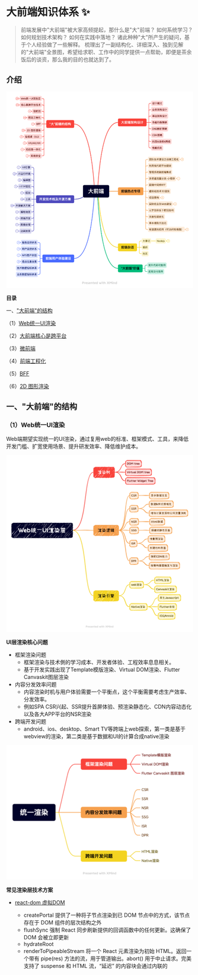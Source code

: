 
#  大前端知识体系 ✨

> 前端发展中"大前端"被大家高频提起，那什么是"大"前端？
> 如何系统学习？
> 如何规划技术架构？
> 如何在实践中落地？
> 诸此种种"大"所产生的疑问，基于个人经验做了一些解释。
> 梳理出了一副结构化、详细深入、独到见解的"大前端"全景图，希望给求职、工作中的同学提供一点帮助，即便是茶余饭后的谈资，那么我的目的也就达到了。

## 介绍

<img src="./mind-map/大前端.png" sizes="(max-width: 320px) 280px,(max-width: 480px) 440px, 800px" >

**目录**

一、["大前端"的结构](https://github.com/xusai2014/-_-#%E4%B8%80%E5%A4%A7%E5%89%8D%E7%AB%AF%E7%9A%84%E7%BB%93%E6%9E%84)

（1）[Web统一UI渲染](https://github.com/xusai2014/-_-#1web%E7%BB%9F%E4%B8%80ui%E6%B8%B2%E6%9F%93)

（2）[大前端核心是跨平台](https://github.com/xusai2014/-_-#2%E5%A4%A7%E5%89%8D%E7%AB%AF%E6%A0%B8%E5%BF%83%E6%98%AF%E8%B7%A8%E5%B9%B3%E5%8F%B0)

（3）[微前端](https://github.com/xusai2014/-_-#3%E5%BE%AE%E5%89%8D%E7%AB%AF)

（4）[前端工程化](https://github.com/xusai2014/-_-#4%E5%89%8D%E7%AB%AF%E5%B7%A5%E7%A8%8B%E5%8C%96)

（5）[BFF](https://github.com/xusai2014/-_-#5bff)

（6）[2D 图形渲染](https://github.com/xusai2014/-_-#62d-%E5%9B%BE%E5%BD%A2%E6%B8%B2%E6%9F%93)


## 一、"大前端"的结构

### （1）Web统一UI渲染

Web端期望实现统一的UI渲染，通过复用web的标准、框架模式、工具，来降低开发门槛、扩宽使用场景、提升研发效率、降低维护成本。

<img src="./mind-map/Web统一UI渲染层.png" sizes="(max-width: 320px) 280px,(max-width: 480px) 440px, 800px" >

**UI层渲染核心问题**

- 框架渲染问题
  - 框架渲染与技术側的学习成本、开发者体验、工程效率息息相关。
  - 基于开发实践出现了Template模版渲染、Virtual DOM渲染、Flutter Canvaskit图层渲染
- 内容分发效率问题
  - 内容渲染时机与用户体验需要一个平衡点，这个平衡需要考虑生产效率、分发效率。
  - 例如SPA CSR兴起、SSR提升首屏体验、预渲染静态化、CDN内容动态化以及各大APP平台的NSR渲染
- 跨端开发问题
  - android、ios、desktop、Smart TV等跨端上web探索，第一类是基于webview的渲染，第二类是基于数据和UI的计算合成native渲染

<img src="./mind-map/统一渲染.png" sizes="(max-width: 320px) 280px,(max-width: 480px) 440px, 800px" >


**常见渲染层技术方案**

- [react-dom 虚拟DOM](https://github.com/facebook/react/tree/main/packages/react-dom!)
    - createPortal 提供了一种将子节点渲染到已 DOM 节点中的方式，该节点存在于 DOM 组件的层次结构之外
    - flushSync 强制 React 同步刷新提供的回调函数中的任何更新。这确保了 DOM 会被立即更新
    - hydrateRoot
    - renderToPipeableStream 将一个 React 元素渲染为初始 HTML。返回一个带有 pipe(res) 方法的流，用于管道输出。abort() 用于中止请求。完美支持了 suspense 和 HTML 流，“延迟” 的内容块会通过内联的 <script> 标签嵌入
    - renderToReadableStream 将一个 React 元素通过流的形式注入初始的 HTML 中
    - （静态页面生成器）renderToStaticNodeStream 此方法与 renderToNodeStream 相似，但此方法不会在 React 内部创建的额外 DOM 属性，例如 data-reactroot
    - renderToString 将一个 React 元素渲染成其初始的 HTML。React 将返回一个 HTML 字符串
    - （静态页面生成器）renderToStaticMarkup 与 renderToString 相似，只是该方法不会创建 React 内部使用的额外 DOM 属性，如 data-reactroot

- [snabbdom virtual DOM库](https://github.com/snabbdom/snabbdom!)
    - 介绍：snabbdom以函数的形式来表达程序视图，但现有的解决方式基本都过于臃肿、性能不佳、功能缺乏、API 偏向于 OOP 或者缺少一些我所需要的功能
    - vue vdom基于snabbdom实现

- [CanvasKit](https://skia.org/docs/user/modules/quickstart/！)

<img src="./mind-map/CanvasKit图层渲染.png" sizes="(max-width: 320px) 280px,(max-width: 480px) 440px, 800px" >


- [handlebars 模版语法](https://github.com/handlebars-lang/handlebars.js) 预编译类
  - 数据绑定包括：表达式 {{ data.name }} 、块表达式{{#custom}}、内置块表达式{{#with}} {{#each}} 等
    
- [art-template 简约、超快的模板引擎](https://github.com/aui/art-template!) 预编译类

- [ejs 高效的嵌入式 JavaScript 模板引擎](https://github.com/mde/ejs!)
  - EJS 能够缓存 JS 函数的中间代码，从而提升执行速度。例如：ejs.cache = LRU(100);
  - <% 流程控制、<%- 引入包含、<%= 数据写入
  
- [jsdom](https://github.com/jsdom/jsdom!)
  - 介绍：由 javascript 实现的一系列 web标准，特别是 WHATWG 组织制定的DOM和 HTML 标准，用于在 nodejs 中使用。该项目的目标是模拟足够的Web浏览器子集，以便用于测试和挖掘真实世界的Web应用

**优秀文档：**
- [Virtual DOM 的设计与实现](https://nosaid.com/article/virtual-dom!)
  - VNode 的设计
    - key 是 VNode 在同一父节点下的唯一标识
    - type 表示 tagName，表示节点的 tag 类型
    - data 是 IVNodeData 类型，包含了 节点属性、节点状态、事件 等信息
    - children 表示子节点数组，对应了真实 dom 中的 childNodes
    - text 表示 textContent
    - elm 对应了真实 dom 元素
    - isVNode 和 isSameVNode 是 VNode 相关的静态方法
  - VNode生成函数
  - diff 3种情况：
    - 对于相同的部分，保持不变。
    - 不一样，但是可复用。
      - 都是文本节点，内容更新
      - isSameVNode，tagName 和 key 都相同的时候，元素复用
      - 都是容器节点，递归比对children
        - 循环目标 children，能复用的节点，移动到当前位置，
        - 没找到能复用的节点，就自己生成一个
        - 多余删除
        - 非尾部插入，非尾部删除处理？？？？？？？？
    - 不一样，不能复用。
      - 新节点是容器节点，旧的是文本节点。删除文本，添加新节点
      - 新节点是文本节点，旧的是容器节点。删除容器节点，添加文本节点。
- [jsdom 中文介绍](https://github.com/jsdom/jsdom/wiki/jsdom-%E4%B8%AD%E6%96%87%E6%96%87%E6%A1%A3!)
- [跨平台Web Canvas渲染引擎架构的设计与思考(内含实现方案)](https://www.modb.pro/db/111446!)
  <img src="./imgs/web_canvas_arct.png" sizes="(max-width: 320px) 280px,(max-width: 480px) 440px, 800px" >
- [你知道吗？SSR、SSG、ISR、DPR 有什么区别？](https://www.cnblogs.com/lhb25/p/16223782.html!)
- [CanvasKit简介](https://tedaliez.github.io/2019/07/14/CanvasKit%E7%AE%80%E4%BB%8B/!)

### （2）大前端核心是跨平台

打破平台的桎梏，是前端开发人的执念。

<img src="./mind-map/核心是跨平台技术.png" sizes="(max-width: 320px) 280px,(max-width: 480px) 440px, 800px" >


整体发展阶段如下：

- Hybrid APP（类原生体验）
  - Cordova、Ionic
- Javascript Native APP （原生体验）
  - React-native、Weex
- Flutter Native APP （原生体验）
  - Flutter
- Progressive Web APP （类原生体验）
  - PWA无需下载、快速启动、顺滑体验，提供可靠的、快速的、沉浸式的应用。
- 小程序 APP（类原生体验）
    - weixin 、 douyin、alipay、baidu等
    - 跨渠道的框架Taro、uni-app、mpvue、remax

Hybrid APP 分析

<img src="./mind-map/Hybrid%20APP.png" sizes="(max-width: 320px) 280px,(max-width: 480px) 440px, 800px" >

Js-bridge设计

<img src="./mind-map/Js-bridge.png" sizes="(max-width: 320px) 280px,(max-width: 480px) 440px, 800px" >

### （3）微前端

微服务是一种开发软件的架构和组织方法，其中软件由通过明确定义的API进行通信的小型独立服务组成。把微服务的概念应用到前端， 前端微服务/微前端服务 就诞生了，简称其为微前端。

微前端框架一般具有以下三个特点：

- 技术栈无关：主框架不限制接入应用的技术栈，子应用具备完全自主权。
- 独立性强：独立开发、独立部署，子应用仓库独立。
- 增量升级
- 状态隔离：运行时每个子应用之间状态隔离。

<img src="./mind-map/微前端.png" sizes="(max-width: 320px) 280px,(max-width: 480px) 440px, 800px" >

微前端实现思路：
- 服务端集成，利用Nginx配置反向代理来实现不同路径映射到不同应用
- 运行时集成，使用 iframe ，通过配置不同的src加载不同的子应用页面
- 现有开源方案
  - Single-Spa：最早的微前端框架，兼容多种前端技术栈
    - 核心定义了一套协议，协议包含主应用的配置信息和子应用的生命周期，通过协议主应用可以知道在什么情况下激活哪个子应用。
  - Qiankun：基于Single-Spa，阿里系开源微前端框架。
  - Icestark：阿里飞冰微前端框架，兼容多种前端技术栈。
  - Mooa：基于Angular的微前端服务框架
  - Ara Framework：由服务端渲染延伸出的微前端框架。
  - Webpack 5 Module Federation（模块联邦实现代码共享）
    - 目的：一个单体应用拆分成多个独立构建，独立开发、独立部署的子模块
    - 话术：本地模块和远程模块。本地模块即普通模块，是当前构建的一部分。远程模块不属于当前构建，并在运行时从所谓的容器中加载。
    - 容器如何加载远程模块？即 chunk 异步加载操作，import()或者require.ensure 或 require([...])
    - 容器加载如何并暴露访问？加载模块（异步的）并执行模块（同步的），容器可嵌套，循环引用
    - 共享模块：既可重写的又可作为向嵌套容器提供重写的模块。可理解为每个构建中的相同模块，例如相同的库
    - 模块版本问题：packageName 选项允许通过设置包名来查找所需的版本。默认情况下，它会自动推断模块请求，当想禁用自动推断时，请将 requiredVersion 设置为 false 。

优秀文档：
- [Webpack5 跨应用代码共享 - Module Federation](https://segmentfault.com/a/1190000024449390!)

### （4）前端工程化
<img src="./mind-map/前端" sizes="(max-width: 320px) 280px,(max-width: 480px) 440px, 800px" >

**什么是前端工程化？**

前端工程是软件工程子类，是将软件工程的方法和原理运用在前端开发中, 目的是实现高效开发，有效协同，质量可控。
落地至技术层面是持续优化，从开发阶段的代码转变成生产环境的代码的一系列步骤。主要包括构建，分支管理, 自动化测试, 部署等。

主要看两个路径：

- 技术演化：傻瓜化 -> 模版化 -> 流程化 -> 自动化 -> 智能化
- 视角转化：工程 -> 项目 -> 团队 -> 平台 -> 开放&开源

当技术演化至流程化，需要依赖场景并结合效率、规范、安全，打造团队甚至平台级的效率工程产品。
这个过程是需要平衡的，从团队规模和业务规模上去理解，优先解决效率瓶颈、资源瓶颈，技术债务是可以后面补偿的。


**工程化手段**

- 前后端分离
  - 前后端职责不清、沟通存在障碍、信息不透明在前端发展早期是管理问题，而今是主要是技术问题。
  - 需要以代码库分离、部署分离为基础，前端保证渲染和用户交互，后端保证数据及服务稳定。
  - 在协作层面，并行开发是基本要求。做到数据逻辑收敛、交互逻辑收敛。
  - 那技术上到底如何厘清业务逻辑？是前端还是后端。在协作上怎样补充，需要对齐这个约定。
- 基础建设
  - 模版化
    - 开发模版，填充具体逻辑。（例如IDE设置代码模版）
    - 示例代码，仿照创建新功能。（例如状态管理的reducer示例、部署脚本、nginx脚本、docker脚本）
  - 工具化
    - 大部分模版化模块可以通过工具，一键式生成。甚至通过文件系统监听，自动化生成。
    - 开发过程CV操作是低效且不可靠的，因此脚手架、自定义命令，可以保证安全和一致性
    - 很多技术手段是分散的，图片预处理压缩（如果项目没集成）、lighthouse跑分，可统一集成
  - 套餐化
    - 移动端、PC端、大屏
    - 框架层react、vue、angular
    - ts、postcss、tailwind、babel、editor、lint、gitignore、prettier、husky、ci/cd yml、browserslist等配置
    - 根据业务场景定制，例如数据可视化、用户拖拽可编辑、纯展示类等
  - Mock化
    - 后台接口数据
    - APP接口数据
    - 本地化数据
    - 流程依赖数据
  - 组件化
    - 基础UI组件库
    - 业务组件库
    - 可视化组件库
    - 动效组件库
    - 字体库
    - 编辑器组件库（文本、流程图、脑图等）
  - CI/CD
    - CI 持续集成，包括代码提交、检查、构建、测试
    - CD 持续部署，包括镜像或者软件包管理、部署、服务实例验证、应用监控、质量和性能预警反馈
  - 服务设施
    - sonar 、sentry、grafana、prometheus、k8s、dynamic polyfill、Mobile Test、sentry、gitlab
- 代码治理
- 应用监控
- 工程能力升级

### （5）BFF
### （6）2D 图形渲染

**CPU vs GPU**

CPU 和 GPU 都属于处理单元，但是结构不同。

CPU 处理任务管道化，处理任务的速度完全取决于处理单个任务的时间，所以处理单个任务的能力十分的强大。

GPU 是由大量的小型处理单元构成的，一幅图像是由成千上万的像素点组成，每次处理一个像素都是一个简单任务，GPU能够保证同时处理所有的像素点。

- WebGL
  - WebGL通过引入一个与 OpenGL ES 2.0 非常一致的 API 来做到这一点，该 API 可以在 HTML5 <canvas>元素中使用。 这种一致性使 API 可以利用用户设备提供的硬件图形加速。
  - Data in WebGL， GLSL 为 Shader 提供了三种不同作用的数据存储，每种都有一个特定的用例
- WebGL 2 
  - 是 WebGL 的一个主要更新，它通过WebGL2RenderingContext 接口提供。
  - 它基于 OpenGL ES 3.0，新功能包括
- canvas 
  - Canvas API 用于在网页上进行 2D 图形处理。

**WebGL渲染管线**

渲染管线是显示芯片内部处理图形信号相互独立的并行处理单元，主要分为以下几步：

- 顶点着色器处理顶点 （对传入GPU中的顶点信息进行处理，需要进行裁剪空间变换、平移、缩放、旋转等操作。这些操作都是对顶点进行的，它直接改变了顶点的位置。 ）
- 图元装配
- 光栅化
- 片元着色器着色
- 测试 & 混合

**着色器（Shader）**

着色器是一种计算程序，主要用于进行图形处理。分为如下几类：
- 顶点着色器（Vertex Shader）
- 片元着色器(Fragment Shader)
- 存储限定符
  - attribute: 只能出现在顶点着色器中，表示每个顶点的数据。在光栅化过程中会对attribute变量进行插值处理。可以从外部往WebGL内部中传递数据
  - uniform: 可以出现在顶点着色器和片元着色器中，表示统一的值，每个顶点/片元使用的这个值都是一样的。
  - varying: 可以出现在顶点着色器和片元着色器中，表示变化的值，在光栅化阶段，GPU将attribute变量插值处理后的结果赋给了varying变量，它是链接顶点着色器和片元着色器变量之间的桥梁。

**数据传递**

- 传递Attribute变量 （传递attribute变量的数据需要使用 WebGLBuffer这个WebGL内置的数据结构）
- 传递Uniform变量
  - 通过API获取uniform变量在WebGL程序中的地址(gl.getUniformLocation)
  - 再通过API这个地址中填充数据即可（gl.uniform1f， gl.uniform1i, gl.uniform2f......）
- 传递纹理
  - 创建纹理对象（WebGLTexture）(gl.createTexture())
  - 绑定纹理对象(gl.bindTexture)
  - 设置纹理参数
  - 传入纹理（gl.texImage2D）


图片加载方式，一种是线性加载，而另一种则是渐进式加载。

什么决定了图片的加载方式呢？图片的压缩算法。
- 线性加载是离散余弦变化算法
- jpeg渐进式图片加载

选择合适的图片格式
- JPEG(有损压缩) 适用于呈现色彩丰富的图片
  - 以 24 位存储单个图，可以呈现多达 1600 万种颜色
  - 把图片体积压缩至原有体积的 50% 以下时，JPG 仍然可以保持住 60% 的品质
  - 处理矢量图形和 Logo 等线条感较强、颜色对比强烈的图像时，人为压缩的图片模糊会相当明显
  - 不支持透明度处理
  - 三种格式标准JPEG格式、渐进式JPEG格式、JPEG2000
  - 四种压缩
    - 基于DCT的顺序编码 线性
    - 基于DCT的累进编码 渐进式
    - 基于DCT的分层编码 渐进式
    - 基于空间DPCM的无损压缩
- PNG 可移植网络图形格式是由 W3C 开发的图片格式 (无损压缩的高保真的图片格式)
  - 同时支持 8 位 (256 种颜色)和 24 位(1600 万种颜色)
  - 对线条的处理更加细腻，对透明度有良好的支持
  - 支持透明度处理，透明图片可选择使用 PNG
  - LZ77派生算法压缩比率更高
  - 主要用它来呈现小的 Logo、颜色简单且对比强烈的图片或背景等。
- GIF 是一种最多支持 256 种颜色的 8 位无损图片格式
  - 支持动画，适合去展示一些无限循环的动画
  - 对于一些只有简单色彩的图片非常合适
  - 采用LZW（串表）压缩算法进行编码
- BMP
  - 图像信息丰富
  - 不进行压缩占用空间大

- WebP
  - 同时提供了有损压缩与无损压缩
  - 可以显示动态图片
  - 支持透明
  - 移动端 IOS 系统基本不支持

点阵图和矢量图，区别在于缩放会失真


优秀文档：
- [CPU versus GPU with the Canvas Web API](https://www.middle-engine.com/blog/posts/2020/08/21/cpu-versus-gpu-with-the-canvas-web-api!)
  - 介绍：CanvasAPI是一个丰富和性能强的API，用于在Web浏览器中绘制和操作2D图形。它与<canvas>HTML元素或OffscreenCanvas一起使用。当将内容渲染到canvas时，浏览器可以选择使用CPU或GPU。这篇文章着眼于浏览器是如何做出这一决定的，以及这对性能的影响。
  - 浏览器策略
    - 当创建Canvas时，浏览器需要考虑如何存储。它可能在主内存中存储数据，调用cpu上运行方法去渲染，也可能在GPU创建canvas，调用GPU指令绘制它。

[渲染页面：浏览器的工作原理](https://developer.mozilla.org/zh-CN/docs/Web/Performance/How_browsers_work!)

### （7）音视频
- Media Source Extensions

### （8）VR/AR/XR
### （9）前后端一体化
### （10）云原生
云原生：云计算环境中构建、部署和管理现代应用程序的软件方法

期望应用程序具有如下特性：

- 拓展性
- 灵活性
- 弹性

从而获得收益：
- 提效
- 降本
- 高可用

云原生应用程序架构：

- 不可变基础设施
- 微服务
- 声明式API
- 容器
- 服务网格

#### aws 云计算环境
- Amazon Identity and Access Management (IAM)
  - 资源和服务的精细化控制
  - 用户组 - 用户 - 角色
- 



### （10）网络安全

#### web安全

CSP (内容安全策略) 是一个附加的安全层，有助于探测和减轻某些类型的攻击，包括跨站脚本攻击（XSS）和数据注入攻击
- 跨站脚本攻击，CSP 的主要目标是减少和报告 XSS 攻击，通过指定有效域——即浏览器认可的可执行脚本的有效来源——使服务器管理者有能力减少或消除 XSS 攻击所依赖的载体
- 数据包嗅探攻击，除限制可以加载内容的域，服务器还可指明哪种协议允许使用
- Content-Security-Policy:default-src 'self'; img-src *; media-src media1.com media2.com; script-src userscripts.example.com
- 报告 (report-only)模式 Content-Security-Policy-Report-Only: policy 
- 启用违例报告 Content-Security-Policy: default-src 'self'; report-uri http://reportcollector.example.com/collector.cgi

信息安全基本原理

不安全的密码 HTTPS 协议旨在保护用户数据在网络上不被窃听（机密性）和不被篡改（完整性）
  - 
混合内容 (en-US)
公钥固定 (en-US)
同源策略
安全环境
保护你的网站
子资源完整性
传输层安全协议
HTTP Public Key Pinning (HPKP)
Secure contexts
弱签名算法
浏览器的同源策略
确保你的站点安全

Cookie 安全性
HttpOnly

优秀文档
- [Web 安全](https://developer.mozilla.org/zh-CN/docs/Web/Security!)

## 二、技术栈及开源方案

### （1）V8 引擎
V8 提供了 JavaScript 执行的运行时环境，其它Javascript引擎：SpiderMonkey、JavascriptCore、 Chakra。实现标准 ECMA ES-262 标准

- 垃圾回收机制
  - 固定生命周期，分配内存、使用读写、不需要释放。在此过程中系统自动管理
  - 栈的内存空间，只保存简单数据类型的内存，由操作系统自动分配和自动释放
  - 堆空间中的内存，由于大小不固定，系统无法自动释放，需要JS引擎来管理释放内存
  - 垃圾回收算法：标记清理、引用计数
  - V8使用不同的垃圾回收器：新生代、老生代 （这是对大、长）
  - 新生代垃圾回收器 - Scavenge 牺牲空间换取时间的复制算法，新生代堆分为使用区、空闲区，存活对象复制至空闲区、非存活对象释放，区域角色互换
  - 老生代垃圾回收 - Mark-Sweep & Mark-Compact 即标记清除 和 标记整理
  - 晋升机制，长期活跃即经历2个子代、空间占用空闲区25%。


### （2）JS 运行环境
### （3）浏览器运行机制
### （4）HTTP 规范

**HTTP 版本**
- HTTP 0.9
  - 仅支持GET请求，通过URL携带参数获得资源，无请求头
- HTTP 1.0
  - 增加支持Post、Head等请求方法，增加请求头，可支持多种内容数据类型，不局限于文本格式
- HTTP 1.1 （缺点：同一个域名6个并发连接限制，应用层队头阻塞-长响应队头阻塞）
  - 默认采用keep-alive 复用 TCP连接，
  - 管道方式同时发送请求（客户端并发）
  - 分块传输编码，产生一块数据，就发送一块，采用"流模式"（stream）取代"缓存模式"（buffer）
  - 新增了请求方式 PUT、PATCH、OPTIONS、DELETE
  - 支持文件断点续传，RANGE:bytes
- HTTP 2.0 （缺点：同一个域名6个并发连接限制，TCP丢包或延迟队头阻塞-长响应队头阻塞）
  - 二进制分帧层 HTTP消息分解互不依赖的帧，可交错发送
  - 多路复用
  - 头信息压缩
  - 服务器推送
- HTTP 3.0
  - QUIC

**HTTP 断点续传**
- 即通过定义请求头 Range 和响应头 content-range，来实现切片传输。
- 标识文件唯一性的方法，通过 MD5、last-modified 、etag，进行校验。或者If-Range头


**HTTP 缓存**

- 强缓存
  - Cache-Control 用于指示代理和 UA 使用何种缓存策略
    - no-cache 为本次响应不可直接用于后续请求
    - no-store 为禁止缓存
    - private为仅 UA 可缓存
    - public为大家都可以缓存
    - max-age、Expires、Vary 缓存有效性 （Vary: * ,所有头部不做区分。）
- 协商缓存 （304）
  - etag - 请求头携带If-None-Match
  - Last-Modified 请求头携带If-Modified-Since，使用修改时间
- 启发式缓存
  - 如果一个可以缓存的请求没有设置Expires和Cache-Control，但是响应头有设置Last-Modified信息，这种情况下浏览器会有一个默认的缓存策略：(Date - Last-Modified)*0.1，这就是启发式缓存。

**HTTP 内容协商**
同一个 URL 可以提供多份不同的内容
协商方式主要有两类：
- 服务端可用版本列表让客户端选择，300 Multiple Choices
- 服务端根据客户端发送的请求头中某些字段自动发送最合适的版本

由于客户端和服务端之间可能存在一个或多个中间代理，缓存服务最基本的要求是给用户返回正确的文档。

所以 HTTP 协议规定，服务端提供的内容取决于用户代理「常规 Accept 协商字段之外」的请求头字段，
那么响应头中必须包含 Vary 字段，且 Vary 的内容必须包含 User-Agent。同理，
如果服务端同时使用请求头中 User-Agent 和 Cookie 这两个字段来生成内容，那么响应中的 Vary 字段看上去应该是这样的：

Vary: User-Agent, Cookie

**浏览器的同源策略**
同源定义 协议/主机/端口元组 （IE忽略端口）


跨源网络访问
  - 跨源写操作
  - 跨源资源嵌入 script、link、img、video、font-face、iframe
  - 跨源读操作

如何允许跨源访问？使用 CORS 来允许跨源访问
如何阻止跨源访问？
- 阻止跨源写操作，只要检测请求中的一个不可推测的标记 (CSRF token) 即可
- 阻止资源的跨源读取 需要保证该资源是不可嵌入的
- 阻止跨源嵌入 需要确保你的资源不能通过以上列出的可嵌入资源格式使用

跨源数据存储访问
- 如 localStorage 和 IndexedDB，是以源进行分割
- Cookies 使用不同的源定义方式

**跨源资源共享 CORS**
是一种基于 HTTP 头的机制，该机制通过允许服务器标示除了它自己以外的其它 origin（域，协议和端口），使得浏览器允许这些 origin 访问加载自己的资源
跨源资源的"预检"请求





优秀文档：
- [网络协议从入门到底层原理（9）HTTP/1.1的升级改进（HTTP/2、HTTP/3）](http://www.h3hw.com/1368.html)
- [前端常见跨域解决方案](https://segmentfault.com/a/1190000011145364)


### （5）框架

**React**

优秀文档：
- [深度剖析：如何实现一个 Virtual DOM 算法](https://github.com/livoras/blog/issues/13)



## 三、编程知识
### （1）编程语言
- Typescript
  - 基础类型：字符串、数字、布尔值、数组、元组、枚举、any、void、null、undefined、never、object、类型断言
  - 高级类型：Required<T>、Partial<T>、Readonly<T>、 Pick<T, K extends keyof T> 、Exclude<T, U>、Extract<T, U>、Omit<T, K extends keyof any>、NonNullable< T >、Record<K extends keyof any, T>
  - interface
    - 可索引类型
  - type
  
### （2）语法
- JavaScript 中精度问题以及解决方案（IEEE 754 的标准）
  - 浮点数精度问题
  - 大数精度问题
  - toFixed 四舍五入结果不准确
- Javascript 的二进制流
  - Blob 对象表示一个不可变、原始数据的类文件对象
  - File 对象是特殊类型的 Blob
  - JavaScript 类型化数组 （将实现拆分为缓冲和视图两部分）
    - ArrayBuffer 对象用来表示通用的、固定长度的原始二进制数据缓冲区，不能直接操作 ArrayBuffer 的内容，而是要通过类型数组对象或 DataView 对象来操作
    - SharedArrayBuffer 内存使用
    - 类型数组视图 Int8Array，Uint32Array，Float64Array 等等
    - 数据视图 DataView 是一种底层接口，它提供有可以操作缓冲区中任意数据的读写接口
    - 
  - 
  - 文件操作
    - FileReader
    - URL.createObjectURL() 内存读取并生成内存URL
  - 流操作 API (这是一个实验中的功能)
    - ReadableStream 接口呈现了一个可读取的二进制流操作
    - WritableStream 接口为将流数据写入目的地（称为 sink）提供了一个标准的抽象。该对象带有内置的背压和队列
### （3）编译器
### （4）编程范式
### （5）算法
### （6）笔试题

```javascript
// 1.防抖函数

function _debounce(func,m) {
  let timer = null
  return function () {
     const args = arguments;
     if(timer) {
       clearTimeout(timer); 
     }
     timer = setTimeout(function() {
       func.apply(this, args)
     }, m)
  }
}
function clg(){
  
  console.log(...arguments)
}
clg(1)
clg(2)
const dClg = _debounce(clg, 5)
dClg(3)
dClg(4)
dClg(5)

// 2.斐波那契额数列
function fib1(n) {
  console.log('*****fn1',n)
  if(n < 0) throw new Error('输入的数字不能小于0');
  if (n < 2) {
    return n;
  }

  return fib1(n - 1) + fib1(n - 2);
}

// 存在重复执行问题

fib1(5)

// 优化后
function fib2(n) {

  if(n < 0) throw new Error('输入的数字不能小于0');
  if (n < 2) return n;
  function _fib(n, a, b) {
    console.log('*****fn2',n)
    if (n === 0) return a;
    return _fib(n - 1, b, a + b);
  }
  return _fib(n, 0, 1);
}

fib2(5)

function* fib3(n) {
  if(n < 0) throw new Error('输入的数字不能小于0');
  let f0 = 1,
          f1 = 1,
          count = 0;
  while (count < n) {
    yield f0;
    [f0, f1] = [f1, f0 + f1];
    count++;
  }
}
const fn = fib3(5)
fn.next()
fn.next()
fn.next()
fn.next()
fn.next()
fn.next()
fn.next()

/**
 * 4.题目：实现 add(1)(2)(3)
 *
 */

function curry(fn, ...args1) {
  const next = function(...args2) {
    return curry.call(this, fn,...args1,...args2)
  }
  next.toString = function(){
    return fn(...args1);
  }
  next.valueOf = function(){
    return fn(...args1);
  }
  return next
}

const addC = curry(function(...args){
  return args.reduce((a,b)=>a * b,1)
})


const valueOf = function(fn) {
  return +fn
}

const a = valueOf(addC(1)(2)(3))

console.log(a)

/**
 * 5.题目：数组转结构化数据
 *
 */

const data = [
  {
    value: "中国",
    index: 0,
  },{
    value: "江苏",
    index: 1,
    parent: 0,
  }
  ,{
    value: "北京",
    index: 2,
    parent: 0,
  },{
    value: "睢宁",
    index: 4,
    parent: 3,
  }
  ,{
    value: "徐州",
    index: 3,
    parent: 1,
  }
  ,{
    value: "朝阳",
    index: 5,
    parent: 2,
  }
]
function matchNode(root, current){
  let isMatch = false;
  root.map((v)=>{
    if(v.index === current.parent) {
      if(!v.children) v.children = [];
      v.children.push(current)
      isMatch = true;
    } else if(v.children) {
      isMatch = matchNode(v.children, current) || isMatch
    }
  })
  return isMatch;
}

function matchList(root, list) {
  const newList = list.filter((v)=>{
    const isMatch  = matchNode(root, v);
    return !isMatch;
  })
  return newList
  // while(newList.length > 0) {
  //   console.log(newList.length)
  //   matchList(root, newList)
  // }

}

function tranverse(data) {
  const rootList = []
  const list = data.filter(v => {
    if(typeof v.parent === 'undefined') rootList.push(v)
    return typeof v.parent !== 'undefined'
  })
  try{
    let result = list
    while(result.length > 0) {
      result = matchList(rootList, result)
    }
  } catch(e){
    console.log(e.exception)
  }
  return rootList
}

const result = tranverse(data)

/**
 * 6.题目：Promise.prototype.sequential; 串行并发，节约型、忽略型
 *
 */


Promise.sequential = function(arr, options) {
  const ALL_SUCCESS_SEQUENTISLL_STATUS = {
    IGNORE: 0, // 0 串行请求，忽略错误 忽略型
    STOP: 1 //1 串行请求，遇到错误即停止，节约型
  }
  const list = [];
  const {
    ALL_SUCCESS_SEQUENTISLL
  } = options;
  return arr.reduce((pro, current)=>{
    return pro.then(
            (x)=> {
              if(ALL_SUCCESS_SEQUENTISLL === ALL_SUCCESS_SEQUENTISLL_STATUS.IGNORE) {
                return current.then((v)=>list.push(v),()=>list.push(null))
              }

              if(ALL_SUCCESS_SEQUENTISLL === ALL_SUCCESS_SEQUENTISLL_STATUS.STOP) {
                return current.then((v)=>list.push(v),()=>Promise.reject())
              }

            }
    )
  }, Promise.resolve())
          .then(()=>list,()=>list)
}

const list = Promise.sequential([
  new Promise((resolve,reject) => resolve(1)),
  new Promise((resolve,reject) => resolve(2)),
  new Promise((resolve,reject) => reject(3)),
  new Promise((resolve,reject) => resolve(4))
],{
  ALL_SUCCESS_SEQUENTISLL: 1
}).then( function(result){
  console.log('result****',result)
})



/**
 * 7.题目：链式调用
 *
 */

class LinkResolve {
  constructor(func) {
    this.func = func;
  }
  value = null
  list= []
}

LinkResolve.prototype.done = function(value){

  return this.list.length > 1 ? this.func(...this.list): this.list?.[0]
}
LinkResolve.prototype.then = function(value){
  this.list.push(value)
  return this
}

const fn = new LinkResolve((...args)=> args.reduce((a,b)=>a + b));

const result = fn.then(1).then(4).then(5).done();
console.log(result)

/**
 * 7.题目：Proxy
 *
 */

const data = {
  value: 0
};
const proxy = new Proxy(data, {
  get: function(target, key) {
    console.log('get alue')
    return target[key]
  },
  set: function(target, key, value) {
    console.log('set alue')
    target[key] = value
  }
});
console.log(proxy.value)
proxy.value = 5;
console.log(proxy.value)

/**
 * 8.题目：文件操作及二进制流
 *
 *
 */

// * Blob(blobParts[, options])
//（1）对象表示一个不可变、原始数据的类文件对象,它的数据可以按文本或二进制的格式进行读取
//（2）也可以转换成 ReadableStream 来用于数据操作。
const b = new Blob(['XXXXXX'],{type: "text/plain", endings: "transparent"})

const f = new File(['YYYYYY'],'a.k',{type: 'text/plain'})

const buffer = new ArrayBuffer(16)

const view = new Int8Array(buffer)

const dataView = new DataView(buffer)

dataView.getInt16()


// FileReader
const reader = new FileReader();
reader.onload = function(e) {
  console.log('reader-',e.target.result)
}

// reader.readAsArrayBuffer(b)
// reader.readAsBinaryString(b) // 已废弃
reader.readAsText(b)
// reader.readAsDataURL(b)

const obj = URL.createObjectURL(f)
console.log(obj)

```

优秀文档：
- [FE-Interview/issues](https://github.com/lgwebdream/FE-Interview/issues)

## 四、前端用户体验建设

## 五、架构设计

### 基础架构设计

包括基础建设和软能力建设，狭义上理解是技术架构和技术建设，广义上包括制度、流程、规范、培训、梯队等软能力建设。

#### 基建目的是什么？

在业务快速增长时，技术需要匹配。用户量级、产品复杂度、系统复杂度以及技术更新换代，需要做好平衡。
避免靠加班、使蛮力支持业务，假使业务进行跨越式增长，在技术团队规模上应该是有预见性的解决人员瓶颈问题、系统瓶颈问题、质量瓶颈问题。
因此技术建设此时很重要，***帮助业务更好的活在未来*** 。

#### 如何搞基建？

技术收益和业务收益并重，核心是提效、体验、稳定性。

在初创阶段：集中在基础技术收益，通过脚手架 、组件库 、CI/CD，在编码阶段、持续集成阶段提高研发效率

在爬坡阶段：集中在业务收益，通过建设业务系统，提升需求吞吐量。

在平台阶段：主要是平衡技术收益和业务收益，建设中台能力，打通关键阻塞点，开启流程化、自动化提高迭代效率。

关键点分析：

- 研发流程
  - 需求评审
    - 明确参与评审各方，避免二次传达
    - 评审结果及异议，确定需求范围
    - 人力资源及排期，是否冲突
    - 确定需求优先级
  - 质量评审
    - 测试范围，测试标准
    - 数据及物料，依赖外部资源及协调方
    - 定量分析，性能数据&问题统计
  - 设计评审
    - 功能流程设计
    - 版本兼容性
    - 系统兼容性
    - 最终交付物，账号/URL地址/入口
  - 交付验收
    - 参与交付人员
    - 集成版本定版及封版
  - 风险管理
    - 风险原因
    - 风险事件
    - 风险损失
- 开发规范&文档（团队共识）
  - Git规范
  - 编码规范
  - 命名规范
  - 埋点规范
  - 组件规范
  - 性能规范
  - 安全规范
  - 新人文档
  - 技术文档
  - 业务文档
- 工程管理
  - 项目托管
  - 代码托管
  - 构建平台
  - 镜像托管
  - 部署平台
  - 健康检查
  - 监控日志
- 资产沉淀
  - 工具
  - 组件
  - 可视化系统
  - 云生产模式
- 性能体验
  - 节点压测
  - 全链路压测
  - 用户体验
  - 首屏体验
  - 二次缓存体验
- 安全防控
  - 防盗链
  - xss跨站脚本攻击，反射型、存储型、DOM型，输入防范、CSP防范
  - CSRF
  - 点击劫持
  - HSTS
  - CDN劫持 SRI验证签名
  - 内容安全策略（CSP）
- 统计监控
  - 用户行为监控
  - 性能监控
  - 异常监控
- 质量保障
  - 自动化测试
  - 系统探针


## 六、前端热点专项

### 移动端适配方案

基本概念：
- 屏幕尺寸
- 物理像素（设备像素）显示分辨率的像素单位
- 设备独立像素 通常是操作系统设定的屏幕分辨率的抽象单位，一个设备独立像素由若干个物理像素组成
- 逻辑像素
- CSS 像素 
- window.devicePixelRatio 是当前显示设备的物理像素分辨率与 CSS 像素分辨率之比
- 静态布局 网页上的所有元素的尺寸一律使用px作为单位，不考虑浏览器尺寸，一律统一显示。
- 流式布局（Liquid Layout）页面元素的宽度按照屏幕分辨率进行适配调整，但整体布局不变。代表作栅栏系统（网格系统）
- 自适应布局（Adaptive Layout）创建多个静态布局，每个静态布局对应一个屏幕分辨率范围。改变屏幕分辨率可以切换不同的静态局部（页面元素位置发生改变），但在每个静态布局中，页面元素不随窗口大小的调整发生变化
- 响应式布局（Responsive Layout）响应式设计的目标是确保一个页面在所有终端上（各种尺寸的PC、手机、手表、冰箱的Web浏览器等等）都能显示出令人满意的效果，对CSS编写者而言，在实现上不拘泥于具体手法，但通常是糅合了流式布局+弹性布局，再搭配媒体查询技术使用呈现更好的用户体验
- 弹性布局（rem/em布局）改变浏览器宽度，页面所有元素的高宽都等比例缩放

自适应（AWD）和响应式（RWD）

自适应是网页内容根据设备的不同而进行适应，通过检测视口分辨率，来判断当前访问的设备是pc端、平板还是手机，从而请求服务层，返回不同的页面；
自适应是对CDN不友好的，一般CDN的行为在分配时不考虑访问设备

响应式布局是网页的布局针对屏幕大小的尺寸而进行响应，一套界面即可适用于所有尺寸及终端。糅合了流式布局+弹性布局，再搭配媒体查询技术使用



适配方案的设计策略
- 精简并优化导航体系
- 移除不必要的特效
- 合理的字体排版
- 控件排布关系可进行调整
- 优化按钮或可点击元素的位置及热区大小
- 复杂任务向PC转移


优秀文档：
- [CSS Guidebook](https://tsejx.github.io/css-guidebook/)
- [video切换清晰度_移动端浏览器中的视频分辨率切换方案](https://blog.csdn.net/weixin_39552538/article/details/111227914)



